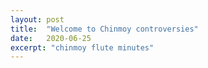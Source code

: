 ```yaml
---
layout: post
title:  "Welcome to Chinmoy controversies"
date:   2020-06-25
excerpt: "chinmoy flute minutes"
---
```

